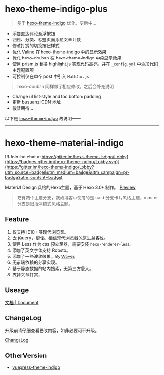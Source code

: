 # hexo-theme-indigo-plus

> 基于 [hexo-theme-indigo](https://github.com/yscoder/hexo-theme-indigo) 优化，更新中...

* 添加直达评论悬浮按钮
* 归档、分类、标签页面添加文章计数
* 修改打赏的切换按钮样式
* 优化 Valine 在 hexo-theme-indigo 中的显示效果
* 优化 hexo-douban 在 hexo-theme-indigo 中的显示效果
* 使用 prism.js 替换 highlight.js 实现代码高亮，并在 `_config.yml` 中添加代码主题配置项
* 可控制仅在单个 post 中引入 `MathJax.js`

> hexo-douban 同样做了相应修改，之后会补充说明

* Change ul list-style and toc bottom padding
* 更新 busuanzi CDN 地址
* 敬请期待...


以下是 [hexo-theme-indigo](https://github.com/yscoder/hexo-theme-indigo) 的说明——

----


hexo-theme-material-indigo
================

[![Join the chat at https://gitter.im/hexo-theme-indigo/Lobby](https://badges.gitter.im/hexo-theme-indigo/Lobby.svg)](https://gitter.im/hexo-theme-indigo/Lobby?utm_source=badge&utm_medium=badge&utm_campaign=pr-badge&utm_content=badge)

Material Design 风格的Hexo主题，基于 Hexo 3.0+ 制作。 [Preview](http://imys.net/)

> 现有两个主题分支，我的博客中使用的是 card 分支卡片风格主题，master 分支是旧版平铺式风格主题。

## Feature

1. 仅支持 IE10+ 等现代浏览器。
2. 去 jQuery，更轻。相信现代浏览器的原生兼容性。
3. 使用 Less 作为 css 预处理器，需要安装 `hexo-renderer-less`。
4. 添加了英文字体支持 Roboto。
5. 添加了一些波纹效果。By [Waves](https://github.com/fians/Waves)
6. 无前端依赖的分享实现。
7. 基于静态数据的站内搜索，无第三方侵入。
8. 支持文章打赏。

## Useage

[文档 | Document](https://github.com/yscoder/hexo-theme-indigo/wiki)

## ChangeLog

升级前请仔细查看更改内容，如非必要可不升级。

[ChangeLog](https://github.com/yscoder/hexo-theme-indigo/releases)

## OtherVersion

* [vuepress-theme-indigo](https://github.com/yscoder/vuepress-theme-indigo)
